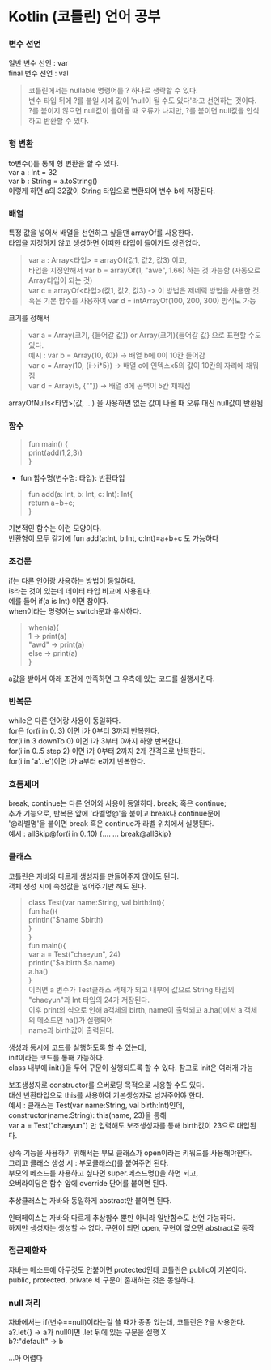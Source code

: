 # Kotlin (코틀린) 언어 공부
### 변수 선언  
일반 변수 선언 : var  
final 변수 선언 : val  
> 코틀린에서는 nullable 명령어를 ? 하나로 생략할 수 있다.  
변수 타입 뒤에 ?를 붙일 시에 값이 'null이 될 수도 있다'라고 선언하는 것이다.  
?를 붙이지 않으면 null값이 들어올 때 오류가 나지만, ?를 붙이면 null값을 인식하고 반환할 수 있다.  

### 형 변환  
to변수()를 통해 형 변환을 할 수 있다.  
var a : Int = 32  
var b : String = a.toString()  
이렇게 하면 a의 32값이 String 타입으로 변환되어 변수 b에 저장된다.  

### 배열  
특정 값을 넣어서 배열을 선언하고 싶을땐 arrayOf를 사용한다.  
타입을 지정하지 않고 생성하면 어떠한 타입이 들어가도 상관없다.  
> var a : Array<타입> = arrayOf(값1, 값2, 값3) 이고,  
타입을 지정안해서 var b = arrayOf(1, "awe", 1.66) 하는 것 가능함 (자동으로 Array<Any>타입이 되는 것)  
var c = arrayOf<타입>(값1, 값2, 값3) -> 이 방법은 제네릭 방법을 사용한 것.  
혹은 기본 함수를 사용하여 var d = intArrayOf(100, 200, 300) 방식도 가능  

크기를 정해서 
> var a = Array(크기, {들어갈 값}) or Array(크기){들어갈 값} 으로 표현할 수도 있다.  
예시 : var b = Array(10, {0}) -> 배열 b에 0이 10칸 들어감  
var c = Array(10, {i->i*5}) -> 배열 c에 인덱스x5의 값이 10칸의 자리에 채워짐  
var d = Array(5, {""}) -> 배열 d에 공백이 5칸 채워짐  

arrayOfNulls<타입>(값, ...) 을 사용하면 없는 값이 나올 때 오류 대신 null값이 반환됨  

### 함수  
> fun main() {  
    print(add(1,2,3))  
}  

- fun 함수명(변수명: 타입): 반환타입  


> fun add(a: Int, b: Int, c: Int): Int{  
    return a+b+c;  
}  

기본적인 함수는 이런 모양이다.  
반환형이 모두 같기에 fun add(a:Int, b:Int, c:Int)=a+b+c 도 가능하다  

### 조건문  
if는 다른 언어랑 사용하는 방법이 동일하다.  
is라는 것이 있는데 데이터 타입 비교에 사용된다.  
예를 들어 if(a is Int) 이면 참이다.  
when이라는 명령어는 switch문과 유사하다.  
> when(a){  
    1 -> print(a)  
    "awd" -> print(a)  
    else -> print(a)  
}  

a값을 받아서 아래 조건에 만족하면 그 우측에 있는 코드를 실행시킨다.  

### 반복문  
while은 다른 언어랑 사용이 동일하다.  
for은 for(i in 0..3) 이면 i가 0부터 3까지 반복한다.  
for(i in 3 downTo 0) 이면 i가 3부터 0까지 하향 반복한다.  
for(i in 0..5 step 2) 이면 i가 0부터 2까지 2개 간격으로 반복한다.  
for(i in 'a'..'e')이면 i가 a부터 e까지 반복한다.  

### 흐름제어  
break, continue는 다른 언어와 사용이 동일하다. break; 혹은 continue;  
추가 기능으로, 반복문 앞에 '라벨명@'을 붙이고 break나 continue문에  
'@라벨명'을 붙이면 break 혹은 continue가 라벨 위치에서 실행된다.  
예시 : allSkip@for(i in 0..10) {.... ... break@allSkip}  

### 클래스  
코틀린은 자바와 다르게 생성자를 만들어주지 않아도 된다.  
객체 생성 시에 속성값을 넣어주기만 해도 된다.  
> class Test(var name:String, val birth:Int){  
    fun ha(){  
        println("$name $birth)  
    }  
}  
fun main(){  
    var a = Test("chaeyun", 24)  
    println("$a.birth $a.name)  
    a.ha()  
}  
이러면 a 변수가 Test클래스 객체가 되고 내부에 값으로 String 타입의 "chaeyun"과  Int 타입의 24가 저장된다.    
이후 print의 식으로 인해 a객체의 birth, name이 출력되고 a.ha()에서 a 객체의 메소드인 ha()가 실행되어  
name과 birth값이 출력된다.  

생성과 동시에 코드를 실행하도록 할 수 있는데,  
init이라는 코드를 통해 가능하다.  
class 내부에 init{}을 두어 구문이 실행되도록 할 수 있다. 참고로 init은 여러개 가능  

보조생성자로 constructor를 오버로딩 목적으로 사용할 수도 있다.  
대신 반환타입으로 this를 사용하여 기본생성자로 넘겨주어야 한다.  
예시 : 클래스는 Test(var name:String, val birth:Int)인데,  
constructor(name:String): this(name, 23)을 통해  
var a = Test("chaeyun") 만 입력해도 보조생성자를 통해 birth값이 23으로 대입된다.  

상속 기능을 사용하기 위해서는 부모 클래스가 open이라는 키워드를 사용해야한다.  
그리고 클래스 생성 시 : 부모클래스()를 붙여주면 된다.  
부모의 메소드를 사용하고 싶다면 super.메소드명()을 하면 되고,  
오버라이딩은 함수 앞에 override 단어를 붙이면 된다.  

추상클래스는 자바와 동일하게 abstract만 붙이면 된다.  

인터페이스는 자바와 다르게 추상함수 뿐만 아니라 일반함수도 선언 가능하다.  
하지만 생성자는 생성할 수 없다. 구현이 되면 open, 구현이 없으면 abstract로 동작  

### 접근제한자  
자바는 메소드에 아무것도 안붙이면 protected인데 코틀린은 public이 기본이다.  
public, protected, private 세 구문이 존재하는 것은 동일하다.  

### null 처리  
자바에서는 if(변수==null)이라는걸 쓸 때가 종종 있는데, 코틀린은 ?을 사용한다.  
a?.let{} -> a가 null이면 .let 뒤에 있는 구문을 실행 X  
b?:"default" -> b

...아 어렵다


